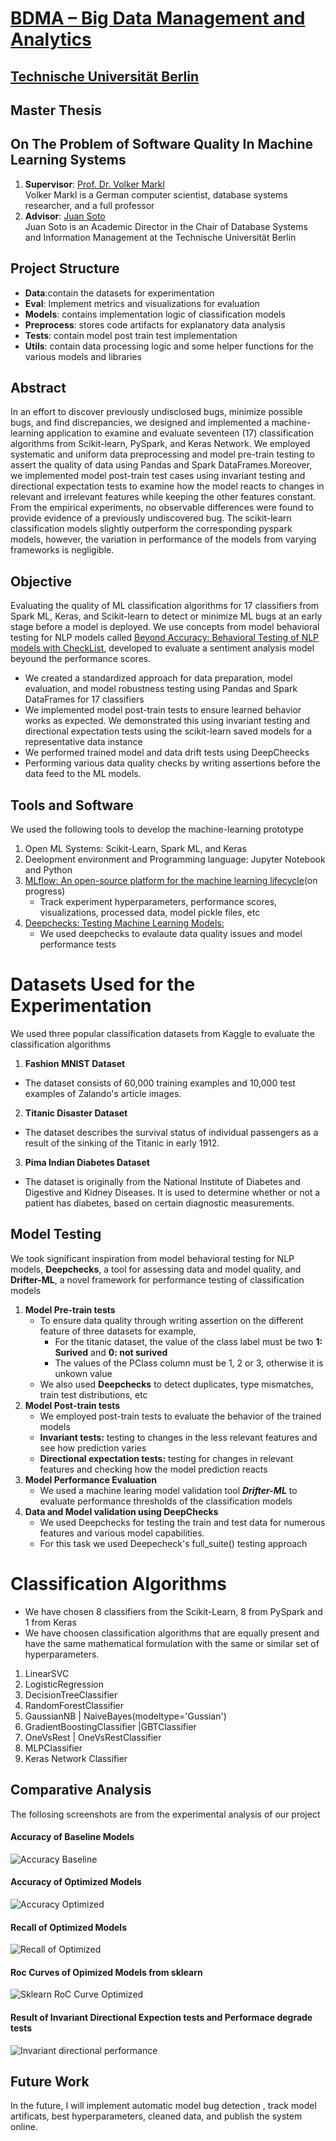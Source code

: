 # [BDMA – Big Data Management and Analytics](https://bdma.ulb.ac.be/)
## [Technische Universität Berlin](https://www.tu.berlin/en/)
## Master Thesis 
## On The Problem of Software Quality In Machine Learning Systems

 1. **Supervisor**: [Prof. Dr. Volker Markl](https://www.bifold.berlin/people/Prof.%20Dr._Volker_Markl.html) <br>
 Volker Markl is a German computer scientist, database systems researcher, and a full professor <br>
 2. **Advisor**: [Juan Soto](https://www.user.tu-berlin.de/juan.soto/) <br>
 Juan Soto is an Academic Director in the Chair of Database Systems and Information Management at the Technische Universität Berlin

## Project Structure


   * **Data**:contain the datasets for experimentation 
   * **Eval**: Implement metrics and visualizations for evaluation
   * **Models**: contains implementation logic of classification models
   * **Preprocess**: stores code artifacts for explanatory data analysis
   * **Tests**: contain model post train test implementation
   * **Utils**: contain data processing logic and some helper functions for the various models and libraries


## Abstract
In an effort to discover previously undisclosed bugs, minimize possible bugs, and find discrepancies, we designed and implemented a machine-learning application to examine and evaluate seventeen (17) classification algorithms from Scikit-learn, PySpark, and Keras Network. We employed systematic and uniform data preprocessing and model pre-train testing to assert the quality of data using Pandas and Spark DataFrames.Moreover, we implemented model post-train test cases using invariant testing and directional expectation tests to examine how the model reacts to changes in relevant and irrelevant features while keeping the other features constant. From the empirical experiments, no observable differences were found to provide evidence of a previously undiscovered bug. The scikit-learn classification models slightly outperform the corresponding pyspark models, however, the variation in performance of the models from varying frameworks is negligible.<br>

## Objective
Evaluating the quality of ML classification algorithms for 17 classifiers from Spark ML, Keras, and Scikit-learn to detect or minimize ML bugs at an early stage before a model is deployed. We use concepts from model behavioral testing for NLP models called [Beyond Accuracy: Behavioral Testing of NLP models with CheckList](https://homes.cs.washington.edu/~marcotcr/acl20_checklist.pdf), developed to evaluate a sentiment analysis model beyound the performance scores. <br>
 * We created a standardized approach for data preparation, model evaluation, and model robustness testing using Pandas and Spark DataFrames for 17          classifiers  
* We implemented model post-train tests to ensure learned behavior works as expected. We demonstrated this using invariant testing and directional         expectation tests using the scikit-learn saved models for a representative data instance
* We performed trained model and data drift tests using DeepCheecks
* Performing various data quality checks by writing assertions before the data feed to the ML models.
## Tools and Software
We used the following tools to develop the machine-learning prototype 
1. Open ML Systems: Scikit-Learn, Spark ML, and Keras 
2. Deelopment environment and Programming language: Jupyter Notebook and Python 
3. [MLflow: An open-source platform for the machine learning lifecycle](https://mlflow.org/)(on progress)
   *  Track experiment hyperparameters, performance scores, visualizations, processed data, model pickle files, etc   
4. [Deepchecks: Testing Machine Learning Models: ](https://deepchecks.com/)
    * We used deepchecks to evalaute data quality issues and model performance tests

# Datasets Used for the Experimentation
We used three popular classification datasets from Kaggle to evaluate the classification algorithms
1. **Fashion MNIST Dataset** 
  *  The dataset consists of 60,000 training examples and 10,000 test examples of Zalando's article images. 
2. **Titanic Disaster Dataset**
  *  The dataset describes the survival status of individual passengers as a result of the sinking of the Titanic in early 1912.
3. **Pima Indian Diabetes Dataset**
  * The dataset is originally from the National Institute of Diabetes and Digestive and Kidney Diseases. It is used to determine whether or not a patient has diabetes, based on certain diagnostic measurements.
## Model Testing 
We took significant inspiration from model behavioral testing for NLP models, **Deepchecks**, a tool for assessing data and model quality, and **Drifter-ML**, a novel framework for performance testing of classification models

1.  **Model Pre-train tests** 
    * To ensure data quality through writing assertion on the different feature of three datasets for example, 
        * For the titanic dataset, the value of the class label must be two **1: Surived** and **0: not surived** 
        * The values of the PClass column must be 1, 2 or 3, otherwise it is unkown value   
    *  We also used **Deepchecks** to detect duplicates, type mismatches, train test distributions, etc 
2.  **Model Post-train tests**
     * We employed post-train tests to evaluate the behavior of the trained models
     * **Invariant tests:** testing to changes in the less relevant features and see how prediction varies  
     * **Directional expectation tests:** testing for changes in relevant features and checking how the model prediction reacts 
3. **Model Performance Evaluation**
   * We used a machine learing model validation tool ***Drifter-ML*** to evaluate performance thresholds of the classification models
5. **Data and Model validation using DeepChecks**
   * We used Deepchecks for testing the train and test data for numerous features and various model capabilities. 
   * For this task we used Deepecheck's full_suite() testing approach   
   

# Classification Algorithms
  * We have chosen 8 classifiers from the Scikit-Learn, 8 from PySpark and 1 from Keras
  * We have choosen classification algorithms that are equally present and have the same mathematical formulation with the same or similar set of             hyperparameters.
1.  LinearSVC
2.  LogisticRegression
3.  DecisionTreeClassifier
4.  RandomForestClassifier
5.  GaussianNB |  NaiveBayes(modeltype='Gussian')
6.  GradientBoostingClassifier |GBTClassifier
7.  OneVsRest | OneVsRestClassifier
8.  MLPClassifier
9.  Keras Network Classifier


## Comparative Analysis
The follosing screenshots are from the experimental analysis of our project
#### Accuracy of Baseline Models
![Accuracy Baseline](Images/accuracybasline.png)
#### Accuracy of Optimized Models
![Accuracy Optimized](Images/accuracyoptimized.png)
#### Recall of Optimized Models
![Recall of Optimized](Images/RecallOpimized.png)
#### Roc Curves of Opimized Models from sklearn

![Sklearn RoC Curve Optimized](Images/RoCsklearn.png)
#### Result of Invariant Directional Expection tests and Performace degrade tests
![Invariant directional performance](Images/Invariantdirectionalperformance.png)

## Future Work

 In the future, I will  implement automatic model bug detection , track model artificats, best hyperparameters, cleaned data, and publish the system online. 
